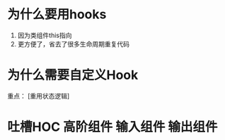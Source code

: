 # 为什么要用hooks
1. 因为类组件this指向
2. 更方便了，省去了很多生命周期重复代码

# 为什么需要自定义Hook
重点： [重用状态逻辑]

# 吐槽HOC 高阶组件 输入组件 输出组件